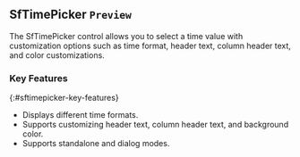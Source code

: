 ## SfTimePicker `Preview` 

The SfTimePicker control allows you to select a time value with customization options such as time format, header text, column header text, and color customizations.

### Key Features
{:#sftimepicker-key-features} 

* Displays different time formats.
* Supports customizing header text, column header text, and background color.
* Supports standalone and dialog modes.